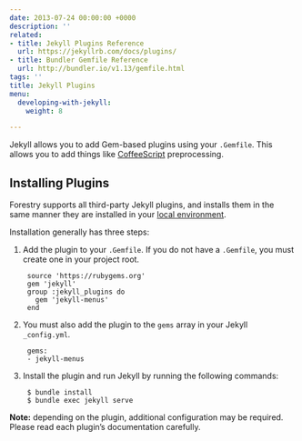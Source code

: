```yaml
---
date: 2013-07-24 00:00:00 +0000
description: ''
related:
- title: Jekyll Plugins Reference
  url: https://jekyllrb.com/docs/plugins/
- title: Bundler Gemfile Reference
  url: http://bundler.io/v1.13/gemfile.html
tags: ''
title: Jekyll Plugins
menu:
  developing-with-jekyll:
    weight: 8

---
```

Jekyll allows you to add Gem-based plugins using your `.Gemfile`. This allows you to add things like [CoffeeScript][1] preprocessing.

## Installing Plugins
Forestry supports all third-party Jekyll plugins, and installs them in the same manner they are installed in your [local environment][2].

Installation generally has three steps:

1. Add the plugin to your `.Gemfile`. If you do not have a `.Gemfile`, you must create one in your project root.  

		source 'https://rubygems.org'
		gem 'jekyll'
		group :jekyll_plugins do
		  gem 'jekyll-menus'
		end

2. You must also add the plugin to the `gems` array in your Jekyll `_config.yml`.  

		gems:
		- jekyll-menus

3. Install the plugin and run Jekyll by running the following commands:  

		$ bundle install
		$ bundle exec jekyll serve

**Note:** depending on the plugin, additional configuration may be required. Please read each plugin’s documentation carefully.

[1]:	%20
[2]:	.
